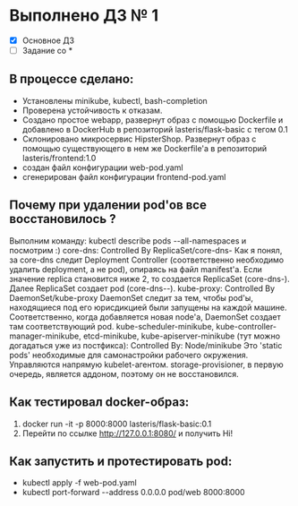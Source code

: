 # Выполнено ДЗ № 1

 - [x] Основное ДЗ
 - [ ] Задание со *

## В процессе сделано:
 - Установлены minikube, kubectl, bash-completion
 - Проверена устойчивость к отказам.
 - Создано простое webapp, развернут образ с помощью Dockerfile и добавлено в DockerHub в репозиторий lasteris/flask-basic с тегом 0.1
 - Склонировано микросервис HipsterShop. Развернут образ с помощью существующего в нем же Dockerfile'а в репозиторий lasteris/frontend:1.0
 - создан файл конфигурации web-pod.yaml
 - сгенерирован файл конфигурации frontend-pod.yaml

## Почему при удалении pod'ов все восстановилось ?
Выполним команду: kubectl describe pods --all-namespaces
и посмотрим :)
core-dns: Controlled By ReplicaSet/core-dns-<replica-set-id>
Как я понял, за core-dns следит Deployment Controller (соответственно необходимо удалить deployment, а не pod),
опираясь на файл manifest'а. Если значение replica становится ниже 2, то создается ReplicaSet (core-dns-<replica-set-id>).
Далее ReplicaSet создает pod (core-dns-<replica-set-id>-<pod-id>).
kube-proxy: Controlled By DaemonSet/kube-proxy
DaemonSet следит за тем, чтобы pod'ы, находящиеся под его юрисдикцией были запущены на каждой машине.
Соответственно, когда добавляется новая node'а, DaemonSet создает там соответствующий pod.
kube-scheduler-minikube, kube-controller-manager-minikube, etcd-minikube, kube-apiserver-minikube (тут можно догадаться уже из постфикса):
Controlled By: Node/minikube
Это 'static pods' необходимые для самонастройки рабочего окружения. Управляются напрямую kubelet-агентом.
storage-provisioner, в первую очередь, является аддоном, поэтому он не восстановился.

## Как тестировал docker-образ:
 1.  docker run -it -p 8000:8000 lasteris/flask-basic:0.1
 2. Перейти по ссылке http://127.0.0.1:8080/ и получить Hi!

## Как запустить и протестировать pod:
 - kubectl apply -f web-pod.yaml
 - kubectl port-forward --address 0.0.0.0 pod/web 8000:8000